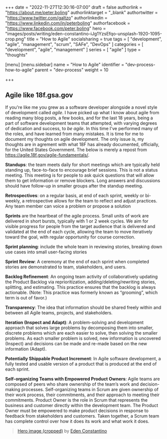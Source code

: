 +++
date = "2022-11-27T12:30:16-07:00"
draft = false
authorlink = "https://about.me/peter.boling"
authorlinktarget = "_blank"
authortwitter = "https://www.twitter.com/galtzo"
authorlinkedin = "https://www.linkedin.com/in/peterboling"
authorfacebook = "https://www.facebook.com/peter.boling"
hero = "images/posts/writing/eden-constantino-iJg1YzsEfqo-unsplash-1920-1095-crop.png"
title = "How to Agile"
socialsharing = true
tags = [ "development", "agile", "management", "scrum", "SAFe", "DevOps" ]
categories = [ "development", "agile", "management" ]
series = [ "agile" ]
type = "thoughts"

[menu]
[menu.sidebar]
name = "How to Agile"
identifier = "dev-process-how-to-agile"
parent = "dev-process"
weight = 10

+++

## Agile like 18f.gsa.gov

If you're like me you grew as a software developer alongside a novel style of development called *agile*.  I have picked up what I know about agile from reading many blog posts, a few books, and for the last 18 years, being a part of software development teams that attempted, with varying degrees of dedication and success, to *be agile*.  In this time I've performed many of the roles, and have learned from many mistakes.  It is time for me to document my thoughts on agile development.  The only issue is, my thoughts are in agrement with what 18F has already documented, officially, for the United States Government. The below is merely a repost from https://agile.18f.gov/agile-fundamentals/.

**Standups**: the team meets daily for short meetings which are typically held standing up, face-to-face to encourage brief sessions. This is not a status meeting. This meeting is for people to ask quick questions that will allow them to get information or remove blockers. Long answers and discussions should have follow-up in smaller groups after the standup meeting.

**Retrospectives**: on a regular basis, at end of each sprint, weekly or bi-weekly, a retrospective allows for the team to reflect and adjust practices. Any team member can voice a problem or propose a solution

**Sprints** are the heartbeat of the agile process. Small units of work are delivered in short bursts, typically with 1 or 2 week cycles. We aim for visible progress for people from the target audience that is delivered and validated at the end of each cycle, allowing the team to move iteratively toward the goal, with regular opportunity for course correction.

**Sprint planning**: include the whole team in reviewing stories, breaking down use cases into small user-facing stories

**Sprint Review**: A ceremony at the end of each sprint when completed stories are demonstrated to team, stakeholders, and users.

**Backlog Refinement**: An ongoing team activity of collaboratively updating the Product Backlog via reprioritization, adding/deleting/rewriting stories, splitting, and estimating. This practice ensures that the backlog is always actionable. (Note: This practice was formerly known as “grooming”, which term is out of favor.)

**Transparency**: The idea that information should be shared freely within and between all Agile teams, projects, and stakeholders.

**Iteration (Inspect and Adapt)**: A problem-solving and development approach that solves large problems by decomposing them into smaller, discrete problems which are each easier to solve, then solving the smaller problems. As each smaller problem is solved, new information is uncovered (Inspect) and decisions can be made and re-made based on the new information (Adapt).

**Potentially Shippable Product Increment**: In Agile software development, a fully tested and usable version of a product that is produced at the end of each sprint.

**Self-organizing Teams with Empowered Product Owners**: Agile teams are composed of peers who share ownership of the team’s work and decision-making processes. Self-organizing teams in Scrum are given ownership of their work process, their commitments, and their approach to meeting their commitments. Product Owner is the role in Scrum that represents the business and customer directly within the development team. The Product Owner must be empowered to make product decisions in response to feedback from stakeholders and customers. Taken together, a Scrum team has complete control over how it does its work and what work it does.

> [Hero image (cropped)](https://unsplash.com/photos/iJg1YzsEfqo) by [Eden Constantino](https://unsplash.com/@edenconstantin0)
